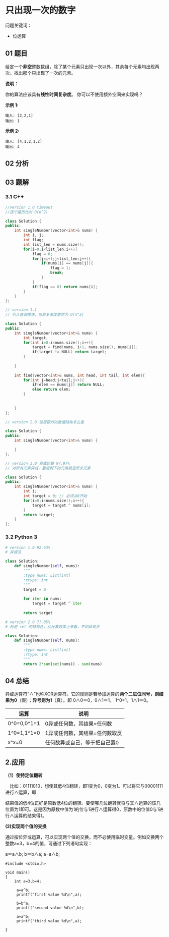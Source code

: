 # 只出现一次的数字

问题关键词：

- 位运算

## 01 题目

给定一个**非空**整数数组，除了某个元素只出现一次以外，其余每个元素均出现两次。找出那个只出现了一次的元素。

**说明：**

你的算法应该具有**线性时间复杂度**。 你可以不使用额外空间来实现吗？

**示例 1:**

```
输入: [2,2,1]
输出: 1
```

**示例 2:**

```
输入: [4,1,2,1,2]
输出: 4
```

## 02 分析



## 03 题解

### 3.1 C++

```c++
//version 1.0 timeout
//逐个遍历比对 O(n^2)

class Solution {
public:
    int singleNumber(vector<int>& nums) {
        int i, j;
        int flag;
        int list_len = nums.size();
        for(i=0;i<list_len;i++){
            flag = 0;
            for(j=i+1;j<list_len;j++){
                if(nums[i] == nums[j]){
                    flag = 1;
                    break;
                }
            }
            if(flag == 0) return nums[i];
        }
    }
};
```

```c++
// version 1.1
// 引入查询模块，但是复杂度依然为 O(n^2)

class Solution {
public:
    int singleNumber(vector<int>& nums) {
        int target;
        for(int i=0;i<nums.size();i++){
            target = find(nums, i+1, nums.size(), nums[i]);
            if(target != NULL) return target;
        }
       
    }
    
    int find(vector<int>& nums, int head, int tail, int elem){
        for(int j=head;j<tail;j++){
            if(elem == nums[j]) return NULL;
            else return elem;
        }
    
    
    }
};
```

```c++
// version 2.0 使用额外的数据结构来去重

class Solution {
public:
    int singleNumber(vector<int>& nums) {

    }
};
```

```c++
// version 3.0 异或运算 97.97%
// 对所有元素异或，最后剩下的元素就是所求元素

class Solution {
public:
    int singleNumber(vector<int>& nums) {
        int i;
        int target = 0; // 必须从0开始
        for(i=0;i<nums.size();i++){
            target = target ^ nums[i];
        }
        return target;  
    }
};
```



### 3.2 Python 3

```python
# version 1.0 92.63%
# 异或法

class Solution:
    def singleNumber(self, nums):
        """
        :type nums: List[int]
        :rtype: int
        """
        target = 0
        
        for iter in nums:
            target = target ^ iter
        
        return target
```

```python
# version 2.0 77.05%
# 利用 set 的特殊性，从计算效率上来看，不如异或法

class Solution:
    def singleNumber(self, nums):
        """
        :type nums: List[int]
        :rtype: int
        """
        return 2*sum(set(nums)) - sum(nums)
```

## 04 总结

异或运算符”∧”也称XOR运算符。它的规则是若参加运算的**两个二进位同号，则结果为0**（假）；**异号则为1**（真）。即 0∧0＝0，0∧1＝1， 1^0=1，1∧1＝0。

| 运算        | 说明                           |
| ----------- | ------------------------------ |
| 0^0=0,0^1=1 | 0异或任何数，其结果=任何数     |
| 1^0=1,1^1=0 | 1异或任何数，其结果=任何数取反 |
| x^x=0       | 任何数异或自己，等于把自己置0  |

## **2.应用**

**（1）使特定位翻转**

　比如：01111010，想使其低4位翻转，即1变为0，0变为1。可以将它与00001111进行∧运算，即

结果值的低4位正好是原数低4位的翻转。要使哪几位翻转就将与其∧运算的该几位置为1即可。这是因为原数中值为1的位与1进行∧运算得0，原数中的位值0与1进行∧运算的结果得1。

**(2)实现两个值的交换**

通过按位异或运算，可以实现两个值的交换，而不必使用临时变量。例如交换两个整数a=3，b=4的值，可通过下列语句实现：

a＝a∧b; 
b＝b∧a; 
a=a∧b;

```
#include <stdio.h>

void main()
{
    int a=3,b=4;

     a=a^b;
     printf("first value %d\n",a);

     b=b^a;
     printf("second value %d\n",b);

     a=a^b;
     printf("third value %d\n",a);

}
```